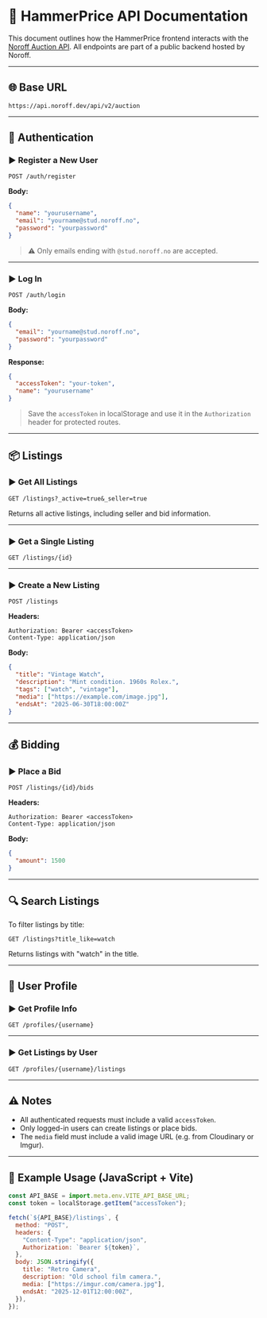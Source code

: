 # 📘 HammerPrice API Documentation

This document outlines how the HammerPrice frontend interacts with the [Noroff Auction API](https://v2.api.noroff.dev/docs/static/index.html#/auction-profiles). All endpoints are part of a public backend hosted by Noroff.

---

## 🌐 Base URL

```
https://api.noroff.dev/api/v2/auction
```

---

## 🔐 Authentication

### ▶️ Register a New User

```
POST /auth/register
```

**Body:**

```json
{
  "name": "yourusername",
  "email": "yourname@stud.noroff.no",
  "password": "yourpassword"
}
```

> ⚠️ Only emails ending with `@stud.noroff.no` are accepted.

---

### ▶️ Log In

```
POST /auth/login
```

**Body:**

```json
{
  "email": "yourname@stud.noroff.no",
  "password": "yourpassword"
}
```

**Response:**

```json
{
  "accessToken": "your-token",
  "name": "yourusername"
}
```

> Save the `accessToken` in localStorage and use it in the `Authorization` header for protected routes.

---

## 📦 Listings

### ▶️ Get All Listings

```
GET /listings?_active=true&_seller=true
```

Returns all active listings, including seller and bid information.

---

### ▶️ Get a Single Listing

```
GET /listings/{id}
```

---

### ▶️ Create a New Listing

```
POST /listings
```

**Headers:**

```
Authorization: Bearer <accessToken>
Content-Type: application/json
```

**Body:**

```json
{
  "title": "Vintage Watch",
  "description": "Mint condition. 1960s Rolex.",
  "tags": ["watch", "vintage"],
  "media": ["https://example.com/image.jpg"],
  "endsAt": "2025-06-30T18:00:00Z"
}
```

---

## 💰 Bidding

### ▶️ Place a Bid

```
POST /listings/{id}/bids
```

**Headers:**

```
Authorization: Bearer <accessToken>
Content-Type: application/json
```

**Body:**

```json
{
  "amount": 1500
}
```

---

## 🔍 Search Listings

To filter listings by title:

```
GET /listings?title_like=watch
```

Returns listings with "watch" in the title.

---

## 👤 User Profile

### ▶️ Get Profile Info

```
GET /profiles/{username}
```

---

### ▶️ Get Listings by User

```
GET /profiles/{username}/listings
```

---

## ⚠️ Notes

- All authenticated requests must include a valid `accessToken`.
- Only logged-in users can create listings or place bids.
- The `media` field must include a valid image URL (e.g. from Cloudinary or Imgur).

---

## 📎 Example Usage (JavaScript + Vite)

```js
const API_BASE = import.meta.env.VITE_API_BASE_URL;
const token = localStorage.getItem("accessToken");

fetch(`${API_BASE}/listings`, {
  method: "POST",
  headers: {
    "Content-Type": "application/json",
    Authorization: `Bearer ${token}`,
  },
  body: JSON.stringify({
    title: "Retro Camera",
    description: "Old school film camera.",
    media: ["https://imgur.com/camera.jpg"],
    endsAt: "2025-12-01T12:00:00Z",
  }),
});
```
